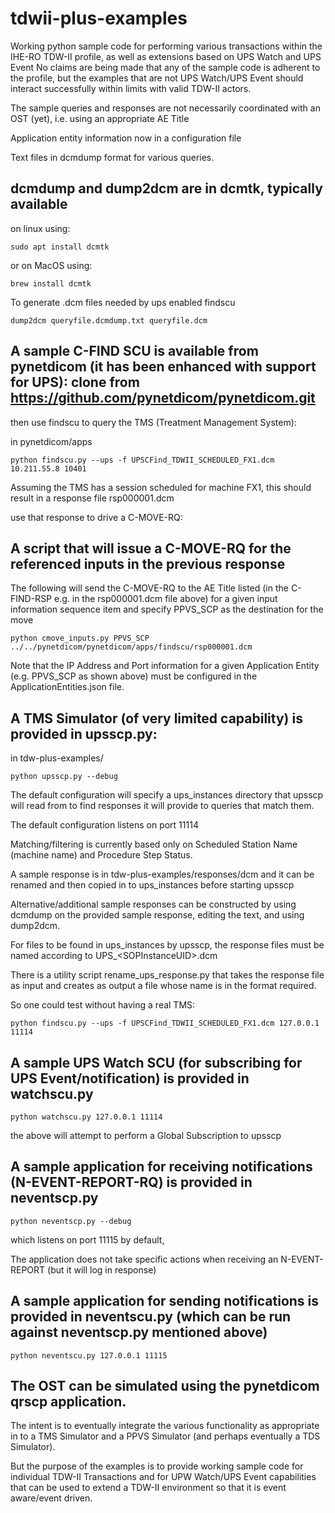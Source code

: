 # tdwii-plus-examples
Working python sample code for performing various transactions within the IHE-RO TDW-II profile, as well as extensions based on UPS Watch and UPS Event
No claims are being made that any of the sample code is adherent to the profile,
but the examples that are not UPS Watch/UPS Event should interact successfully within limits with valid TDW-II actors.

The sample queries and responses are not necessarily coordinated with an OST (yet), i.e. using an appropriate AE Title

Application entity information now in a configuration file

Text files in dcmdump format for various queries.
## dcmdump and dump2dcm are in dcmtk, typically available
on linux using:
```console
sudo apt install dcmtk
```
or
on MacOS using:
```console
brew install dcmtk
```
To generate .dcm files needed by ups enabled findscu
```console
dump2dcm queryfile.dcmdump.txt queryfile.dcm
```

## A sample C-FIND SCU is available from pynetdicom (it has been enhanced with support for UPS): clone from https://github.com/pynetdicom/pynetdicom.git
then use findscu to query the TMS (Treatment Management System):

in pynetdicom/apps

```console
python findscu.py --ups -f UPSCFind_TDWII_SCHEDULED_FX1.dcm 10.211.55.8 10401

```
Assuming the TMS has a session scheduled for machine FX1, this should result in a response file
rsp000001.dcm

use that response to drive a C-MOVE-RQ:

## A script that will issue a C-MOVE-RQ for the referenced inputs in the previous response
The following will send the C-MOVE-RQ to the AE Title listed (in the C-FIND-RSP e.g. in the rsp000001.dcm file above) for a given input information sequence item and specify PPVS_SCP as the destination for the move
```console
python cmove_inputs.py PPVS_SCP ../../pynetdicom/pynetdicom/apps/findscu/rsp000001.dcm
```

Note that the IP Address and Port information for a given Application Entity (e.g. PPVS_SCP as shown above) must be configured in the ApplicationEntities.json file.

## A TMS Simulator (of very limited capability) is provided in upsscp.py:
in tdw-plus-examples/
```console
python upsscp.py --debug

```
The default configuration will specify a ups_instances directory that upsscp will read from to find responses it will provide to queries that match them.

The default configuration listens on port 11114

Matching/filtering is currently based only on Scheduled Station Name (machine name) and Procedure Step Status.

A sample response is in tdw-plus-examples/responses/dcm and it can be renamed and then copied in to ups_instances before starting upsscp

Alternative/additional sample responses can be constructed by using dcmdump on the provided sample response, editing the text, and using dump2dcm.

For files to be found in ups_instances by upsscp, the response files must be named according to UPS_\<SOPInstanceUID\>.dcm

There is a utility script rename_ups_response.py that takes the response file as input and creates as output a file whose name is in the format required.

So one could test without having a real TMS:
```console
python findscu.py --ups -f UPSCFind_TDWII_SCHEDULED_FX1.dcm 127.0.0.1 11114

```


## A sample UPS Watch SCU (for subscribing for UPS Event/notification) is provided in watchscu.py
```console
python watchscu.py 127.0.0.1 11114

```
the above will attempt to perform a Global Subscription to upsscp



## A sample application for receiving notifications (N-EVENT-REPORT-RQ) is provided in neventscp.py
```console
python neventscp.py --debug

```
which listens on port 11115 by default,

The application does not take specific actions when receiving an N-EVENT-REPORT (but it will log in response)



## A sample application for sending notifications is provided in neventscu.py (which can be run against neventscp.py mentioned above)
```console
python neventscu.py 127.0.0.1 11115

```

## The OST can be simulated using the pynetdicom qrscp application.

The intent is to eventually integrate the various functionality as appropriate in to a TMS Simulator and a PPVS Simulator (and perhaps eventually a TDS Simulator).

But the purpose of the examples is to provide working sample code for individual TDW-II Transactions and for UPW Watch/UPS Event capabilities that can be used to extend a TDW-II environment so that it is event aware/event driven.
